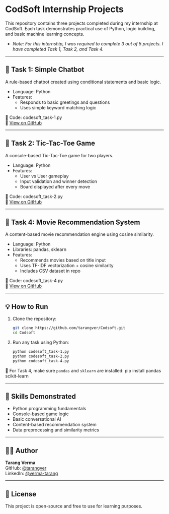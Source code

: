 # CodSoft Internship Projects

This repository contains three projects completed during my internship at CodSoft. Each task demonstrates practical use of Python, logic building, and basic machine learning concepts.

- *Note: For this internship, I was required to complete 3 out of 5 projects. I have completed Task 1, Task 2, and Task 4.*

---

## 🔹 Task 1: Simple Chatbot

A rule-based chatbot created using conditional statements and basic logic.

- Language: Python  
- Features:
  - Responds to basic greetings and questions
  - Uses simple keyword matching logic

📄 Code: codesoft_task-1.py  
🔗 [View on GitHub](https://github.com/tarangver/Codsoft/blob/main/codesoft_task-1.py)

---

## 🔹 Task 2: Tic-Tac-Toe Game

A console-based Tic-Tac-Toe game for two players.

- Language: Python  
- Features:
  - User vs User gameplay
  - Input validation and winner detection
  - Board displayed after every move

📄 Code: codesoft_task-2.py  
🔗 [View on GitHub](https://github.com/tarangver/Codsoft/blob/main/codesoft_task-2.py)

---

## 🔹 Task 4: Movie Recommendation System

A content-based movie recommendation engine using cosine similarity.

- Language: Python  
- Libraries: pandas, sklearn  
- Features:
  - Recommends movies based on title input
  - Uses TF-IDF vectorization + cosine similarity
  - Includes CSV dataset in repo

📄 Code: codesoft_task-4.py  
🔗 [View on GitHub](https://github.com/tarangver/Codsoft/blob/main/codesoft_task-4.py)

---

## 💡 How to Run

1. Clone the repository:
   ```bash
   git clone https://github.com/tarangver/Codsoft.git  
   cd Codsoft

2. Run any task using Python:
   ```bash
   python codesoft_task-1.py  
   python codesoft_task-2.py  
   python codesoft_task-4.py

📌 For Task 4, make sure `pandas` and `sklearn` are installed:
   pip install pandas scikit-learn

---

## 🧠 Skills Demonstrated

- Python programming fundamentals  
- Console-based game logic  
- Basic conversational AI  
- Content-based recommendation system  
- Data preprocessing and similarity metrics

---

## 🙋‍♂️ Author

**Tarang Verma**  
GitHub: [@tarangver](https://github.com/tarangver)  
LinkedIn: [@verma-tarang](https://www.linkedin.com/in/verma-tarang/)

---

## 📄 License

This project is open-source and free to use for learning purposes.
